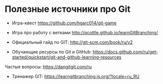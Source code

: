 # Полезные источники про Git

* Игра-квест https://github.com/hgarc014/git-game

* Игра про работу с ветками http://pcottle.github.io/learnGitBranching/

* Официальный гайд по GIT: http://git-scm.com/book/ru/v2

* Обучающие ресурсы по Git и GitHub: https://docs.github.com/ru/get-started/quickstart/git-and-github-learning-resources

Частые вопросы: https://dangitgit.com/ru

* Тренажер GIT: https://learngitbranching.js.org/?locale=ru_RU
